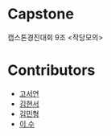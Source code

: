 # Capstone
캡스톤경진대회 9조 <작당모의>


# Contributors
- [고서연](https://github.com/seoyeonmmn)
- [김현서](https://github.com/Hiseoi)
- [김민형](https://github.com/mhkim213)
- [이 수](https://github.com/soo101710)
